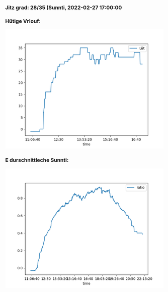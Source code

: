 ### Jitz grad: 28/35 (Sunnti, 2022-02-27 17:00:00

### Hütige Vrlouf:
![Graph](Today.png)

### E durschnittleche Sunnti:
![Graph](Sunnti.png)